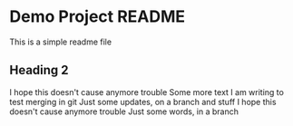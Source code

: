 # Demo Project README

This is a simple readme file

## Heading 2

I hope this doesn't cause anymore trouble
Some more text I am writing to test merging in git
Just some updates, on a branch and stuff
I hope this doesn't cause anymore trouble
Just some words, in a branch
